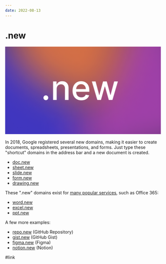 ```yaml
---
date: 2022-08-13
---
```


# .new

![.new](new.png ".new")

In 2018, Google registered several new domains, making it easier to create
documents, spreadsheets, presentations, and forms.
Just type these "shortcut" domains in the address bar and a new document is created.

* [doc.new](https://doc.new)
* [sheet.new](https://sheet.new)
* [slide.new](https://slide.new)
* [form.new](https://form.new)
* [drawing.new](https://drawing.new)

These ".new" domains exist for [many popular services](https://whats.new/shortcuts/),
such as Office 365:

* [word.new](https://word.new)
* [excel.new](https://excel.new)
* [ppt.new](https://ppt.new)

A few more examples:

* [repo.new](https://repo.new) (GitHub Repository)
* [gist.new](https://gist.new) (GitHub Gist)
* [figma.new](https://figma.new) (Figma)
* [notion.new](https://notion.new) (Notion)

#link
